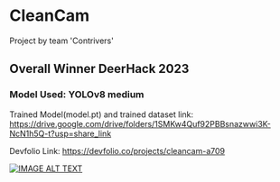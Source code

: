 # CleanCam

Project by team 'Contrivers' 
## Overall Winner DeerHack 2023 
### Model Used: YOLOv8 medium 
Trained Model(model.pt) and trained dataset link: https://drive.google.com/drive/folders/1SMKw4Quf92PBBsnazwwi3K-NcN1h5Q-t?usp=share_link

Devfolio Link: https://devfolio.co/projects/cleancam-a709

[![IMAGE ALT TEXT](http://img.youtube.com/vi/WnCgMqocZow/0.jpg)](http://www.youtube.com/watch?v=WnCgMqocZow "CleanCam Project Demonstration")



